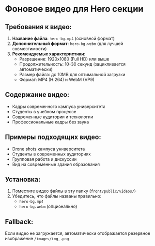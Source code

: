 # Фоновое видео для Hero секции

## Требования к видео:

1. **Название файла**: `hero-bg.mp4` (основной формат)
2. **Дополнительный формат**: `hero-bg.webm` (для лучшей совместимости)
3. **Рекомендуемые характеристики**:
   - Разрешение: 1920x1080 (Full HD) или выше
   - Продолжительность: 10-30 секунд (зацикливается автоматически)
   - Размер файла: до 10MB для оптимальной загрузки
   - Формат: MP4 (H.264) и WebM (VP9)

## Содержание видео:

- Кадры современного кампуса университета
- Студенты в учебном процессе
- Современные аудитории и технологии
- Профессиональные кадры без звука

## Примеры подходящих видео:

- Drone shots кампуса университета
- Студенты в современных аудиториях
- Групповая работа и дискуссии
- Вид на современные здания образования

## Установка:

1. Поместите видео файлы в эту папку (`front/public/videos/`)
2. Убедитесь, что файлы названы правильно:
   - `hero-bg.mp4`
   - `hero-bg.webm` (опционально)

## Fallback:

Если видео не загружается, автоматически отображается резервное изображение `/images/img_.png` 